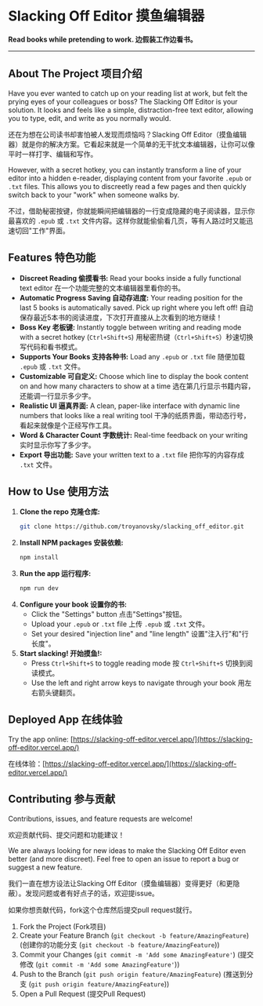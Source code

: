 # Slacking Off Editor 摸鱼编辑器

**Read books while pretending to work. 边假装工作边看书。**

---

## About The Project 项目介绍

Have you ever wanted to catch up on your reading list at work, but felt the prying eyes of your colleagues or boss? The Slacking Off Editor is your solution. It looks and feels like a simple, distraction-free text editor, allowing you to type, edit, and write as you normally would. 

还在为想在公司读书却害怕被人发现而烦恼吗？Slacking Off Editor（摸鱼编辑器）就是你的解决方案。它看起来就是一个简单的无干扰文本编辑器，让你可以像平时一样打字、编辑和写作。

However, with a secret hotkey, you can instantly transform a line of your editor into a hidden e-reader, displaying content from your favorite `.epub` or `.txt` files. This allows you to discreetly read a few pages and then quickly switch back to your "work" when someone walks by.

不过，借助秘密按键，你就能瞬间把编辑器的一行变成隐藏的电子阅读器，显示你最喜欢的 `.epub` 或 `.txt` 文件内容。这样你就能偷偷看几页，等有人路过时又能迅速切回"工作"界面。

## Features 特色功能

*   **Discreet Reading 偷摸看书:** Read your books inside a fully functional text editor 在一个功能完整的文本编辑器里看你的书。
*   **Automatic Progress Saving 自动存进度:** Your reading position for the last 5 books is automatically saved. Pick up right where you left off! 自动保存最近5本书的阅读进度，下次打开直接从上次看到的地方继续！
*   **Boss Key 老板键:** Instantly toggle between writing and reading mode with a secret hotkey (`Ctrl+Shift+S`) 用秘密热键（`Ctrl+Shift+S`）秒速切换写代码和看书模式。
*   **Supports Your Books 支持各种书:** Load any `.epub` or `.txt` file 随便加载 `.epub` 或 `.txt` 文件。
*   **Customizable 可自定义:** Choose which line to display the book content on and how many characters to show at a time 选在第几行显示书籍内容，还能调一行显示多少字。
*   **Realistic UI 逼真界面:** A clean, paper-like interface with dynamic line numbers that looks like a real writing tool 干净的纸质界面，带动态行号，看起来就像是个正经写作工具。
*   **Word & Character Count 字数统计:** Real-time feedback on your writing 实时显示你写了多少字。
*   **Export 导出功能:** Save your written text to a `.txt` file 把你写的内容存成 `.txt` 文件。

## How to Use 使用方法

1.  **Clone the repo 克隆仓库:**
    ```sh
    git clone https://github.com/troyanovsky/slacking_off_editor.git
    ```
2.  **Install NPM packages 安装依赖:**
    ```sh
    npm install
    ```
3.  **Run the app 运行程序:**
    ```sh
    npm run dev
    ```
4.  **Configure your book 设置你的书:**
    *   Click the "Settings" button 点击"Settings"按钮。
    *   Upload your `.epub` or `.txt` file 上传 `.epub` 或 `.txt` 文件。
    *   Set your desired "injection line" and "line length" 设置"注入行"和"行长度"。
5.  **Start slacking! 开始摸鱼!:**
    *   Press `Ctrl+Shift+S` to toggle reading mode 按 `Ctrl+Shift+S` 切换到阅读模式。
    *   Use the left and right arrow keys to navigate through your book 用左右箭头键翻页。

## Deployed App 在线体验

Try the app online: [https://slacking-off-editor.vercel.app/](https://slacking-off-editor.vercel.app/)

在线体验：[https://slacking-off-editor.vercel.app/](https://slacking-off-editor.vercel.app/)

## Contributing 参与贡献

Contributions, issues, and feature requests are welcome!

欢迎贡献代码、提交问题和功能建议！

We are always looking for new ideas to make the Slacking Off Editor even better (and more discreet). Feel free to open an issue to report a bug or suggest a new feature.

我们一直在想方设法让Slacking Off Editor（摸鱼编辑器）变得更好（和更隐蔽）。发现问题或者有好点子的话，欢迎提issue。

如果你想贡献代码，fork这个仓库然后提交pull request就行。

1.  Fork the Project (Fork项目)
2.  Create your Feature Branch (`git checkout -b feature/AmazingFeature`) (创建你的功能分支 (`git checkout -b feature/AmazingFeature`))
3.  Commit your Changes (`git commit -m 'Add some AmazingFeature'`) (提交修改 (`git commit -m 'Add some AmazingFeature'`))
4.  Push to the Branch (`git push origin feature/AmazingFeature`) (推送到分支 (`git push origin feature/AmazingFeature`))
5.  Open a Pull Request (提交Pull Request)
